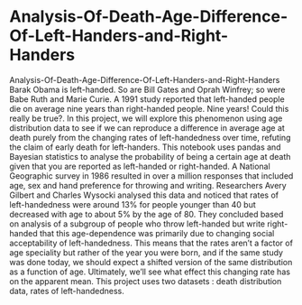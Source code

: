 # Analysis-Of-Death-Age-Difference-Of-Left-Handers-and-Right-Handers
Analysis-Of-Death-Age-Difference-Of-Left-Handers-and-Right-Handers
Barak Obama is left-handed. So are Bill Gates and Oprah Winfrey; so were Babe Ruth and Marie Curie. A 1991 study reported that left-handed people die on average nine years than right-handed people. Nine years! Could this really be true?. In this project, we will explore this phenomenon using age distribution data to see if we can reproduce a difference in average age at death purely from the changing rates of left-handedness over time, refuting the claim of early death for left-handers. This notebook uses pandas and Bayesian statistics to analyse the probability of being a certain age at death given that you are reported as left-handed or right-handed. A National Geographic survey in 1986 resulted in over a million responses that included age, sex and hand preference for throwing and writing. Researchers Avery Gilbert and Charles Wysocki analysed this data and noticed that rates of left-handedness were around 13% for people younger than 40 but decreased with age to about 5% by the age of 80. They concluded based on analysis of a subgroup of people who throw left-handed but write right-handed that this age-dependence was primarily due to changing social acceptability of left-handedness. This means that the rates aren’t a factor of age speciality but rather of the year you were born, and if the same study was done today, we should expect a shifted version of the same distribution as a function of age. Ultimately, we’ll see what effect this changing rate has on the apparent mean. This project uses two datasets : death distribution data, rates of left-handedness.
